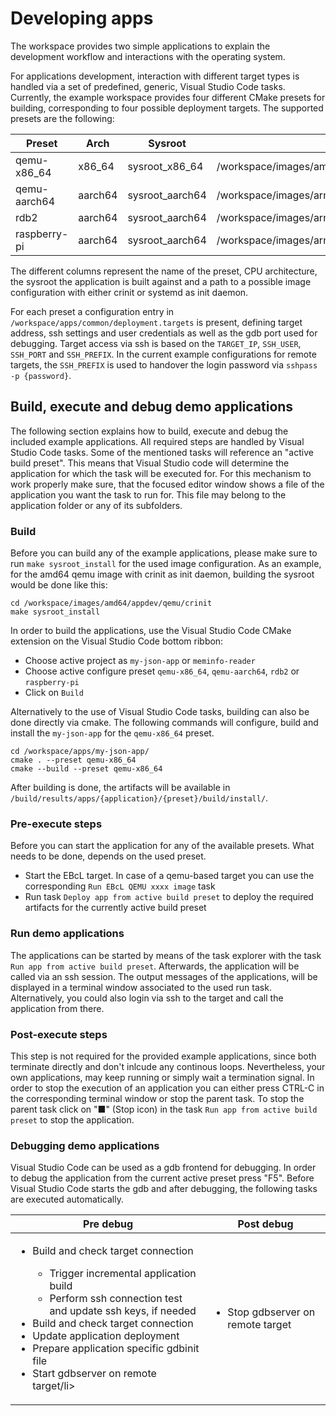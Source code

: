 # Developing apps
The workspace provides two simple applications to explain the development workflow and interactions with the operating system.

 <!--- EXPLAIN BOTH APPS HERE! -->

For applications development, interaction with different target types is handled via a set of predefined, generic, Visual Studio Code tasks.
Currently, the example workspace provides four different CMake presets for building, corresponding to four possible deployment targets.
The supported presets are the following:

|Preset|Arch|Sysroot|Image|
|------|----|-------|-----|
|qemu-x86_64|x86_64|sysroot_x86_64|/workspace/images/amd64/appdev/qemu/[crinit\|systemd]|
|qemu-aarch64|aarch64|sysroot_aarch64|/workspace/images/arm64/appdev/qemu/[crinit\|systemd]|
|rdb2|aarch64|sysroot_aarch64|/workspace/images/arm64/appdev/rdb2/[crinit\|systemd]|
|raspberry-pi|aarch64|sysroot_aarch64|/workspace/images/arm64/appdev/pi4/[crinit\|systemd]|

The different columns represent the name of the preset, CPU architecture, the sysroot the application is built against and a path to a possible image configuration with either crinit or systemd as init daemon.

For each preset a configuration entry in `/workspace/apps/common/deployment.targets` is present, defining target address, ssh settings and user credentials as well as the gdb port used for debugging.
Target access via ssh is based on the `TARGET_IP`, `SSH_USER`, `SSH_PORT` and `SSH_PREFIX`.
In the current example configurations for remote targets, the `SSH_PREFIX` is used to handover the login password via `sshpass -p {password}`.

## Build, execute and debug demo applications

The following section explains how to build, execute and debug the included example applications.
All required steps are handled by Visual Studio Code tasks.
Some of the mentioned tasks will reference an "active build preset".
This means that Visual Studio code will determine the application for which the task will be executed for.
For this mechanism to work properly make sure, that the focused editor window shows a file of the application you want the task to run for.
This file may belong to the application folder or any of its subfolders.

### Build

Before you can build any of the example applications, please make sure to run `make sysroot_install` for the used image configuration.
As an example, for the amd64 qemu image with crinit as init daemon, building the sysroot would be done like this:

```{bash}
cd /workspace/images/amd64/appdev/qemu/crinit
make sysroot_install
```

In order to build the applications, use the Visual Studio Code CMake extension on the Visual Studio Code bottom ribbon:

* Choose active project as `my-json-app` or `meminfo-reader`
* Choose active configure preset `qemu-x86_64`, `qemu-aarch64`, `rdb2` or `raspberry-pi`
* Click on `Build`

Alternatively to the use of Visual Studio Code tasks, building can also be done directly via cmake.
The following commands will configure, build and install the `my-json-app` for the `qemu-x86_64` preset.

```{bash}
cd /workspace/apps/my-json-app/
cmake . --preset qemu-x86_64
cmake --build --preset qemu-x86_64
```

After building is done, the artifacts will be available in `/build/results/apps/{application}/{preset}/build/install/`.

### Pre-execute steps

Before you can start the application for any of the available presets.
What needs to be done, depends on the used preset.

* Start the EBcL target. In case of a qemu-based target you can use the corresponding `Run EBcL QEMU xxxx image` task
* Run task `Deploy app from active build preset` to deploy the required artifacts for the currently active build preset

### Run demo applications

The applications can be started by means of the task explorer with the task `Run app from active build preset`.
Afterwards, the application will be called via an ssh session.
The output messages of the applications, will be displayed in a terminal window associated to the used run task.
Alternatively, you could also login via ssh to the target and call the application from there.

### Post-execute steps

This step is not required for the provided example applications, since both terminate directly and don't inlcude any continous loops.
Nevertheless, your own applications, may keep running or simply wait a termination signal.
In order to stop the execution of an application you can either press CTRL-C in the corresponding terminal window or stop the parent task.
To stop the parent task click on "■" (Stop icon) in the task `Run app from active build preset` to stop the application.

### Debugging demo applications

Visual Studio Code can be used as a gdb frontend for debugging.
In order to debug the application from the current active preset press "F5".
Before Visual Studio Code starts the gdb and after debugging, the following tasks are executed automatically.

|Pre debug|Post debug|
|---------|----------|
|<ul><li>Build and check target connection</li><ul><li>Trigger incremental application build</li><li>Perform ssh connection test and update ssh keys, if needed</li></ul><li>Build and check target connection</li><li>Update application deployment</li><li>Prepare application specific gdbinit file</li><li>Start gdbserver on remote target/li></ul>|<ul><li>Stop gdbserver on remote target</li></ul>|
